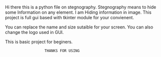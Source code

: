 Hi there this is a python file on stegnography. 
Stegnography means to hide some Information on any element. I am Hiding information in image. 
This project is full gui based with tkinter module for your convienent.

You can replace the name and size sutaible for your screen. You can also change the logo used in GUI.

This is basic project for beginers.

                      THANKS FOR USING
